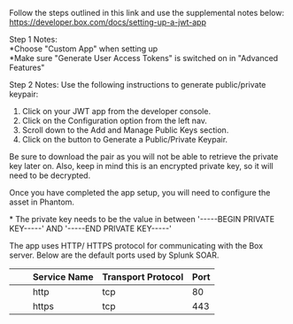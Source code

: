 [comment]: # " File: README.md"
[comment]: # "  Copyright (c) 2021 Splunk Inc."
[comment]: # ""
[comment]: # "Licensed under the Apache License, Version 2.0 (the 'License');"
[comment]: # "you may not use this file except in compliance with the License."
[comment]: # "You may obtain a copy of the License at"
[comment]: # ""
[comment]: # "    http://www.apache.org/licenses/LICENSE-2.0"
[comment]: # ""
[comment]: # "Unless required by applicable law or agreed to in writing, software distributed under"
[comment]: # "the License is distributed on an 'AS IS' BASIS, WITHOUT WARRANTIES OR CONDITIONS OF ANY KIND,"
[comment]: # "either express or implied. See the License for the specific language governing permissions"
[comment]: # "and limitations under the License."
[comment]: # ""
Follow the steps outlined in this link and use the supplemental notes below:
<https://developer.box.com/docs/setting-up-a-jwt-app>  
  
Step 1 Notes:  
\*Choose "Custom App" when setting up  
\*Make sure "Generate User Access Tokens" is switched on in "Advanced Features"  
  
Step 2 Notes: Use the following instructions to generate public/private keypair:  
  
1. Click on your JWT app from the developer console.  
2. Click on the Configuration option from the left nav.  
3. Scroll down to the Add and Manage Public Keys section.  
4. Click on the button to Generate a Public/Private Keypair.  
  
  
Be sure to download the pair as you will not be able to retrieve the private key later on. Also,
keep in mind this is an encrypted private key, so it will need to be decrypted.  
  
Once you have completed the app setup, you will need to configure the asset in Phantom.  
  
\* The private key needs to be the value in between '-----BEGIN PRIVATE KEY-----' AND '-----END
PRIVATE KEY-----'

The app uses HTTP/ HTTPS protocol for communicating with the Box server. Below are the default ports
used by Splunk SOAR.

|         Service Name | Transport Protocol | Port |
|----------------------|--------------------|------|
|         http         | tcp                | 80   |
|         https        | tcp                | 443  |
